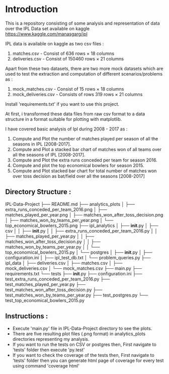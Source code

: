 # Introduction

This is a repository consisting of some analysis and representation of data over the IPL Data set available on kaggle https://www.kaggle.com/manasgarg/ipl 

IPL data is available on kaggle as two csv files :
1. matches.csv - Consist of 636 rows × 18 columns
2. deliveries.csv - Consist of 150460 rows × 21 columns

Apart from these two datasets, there are two more mock datasets which are used to test the extraction and computation of different scenarios/problems as :
1. mock_matches.csv - Consist of 15 rows × 18 columns
2. mock_deliveries.csv - Consists of rows 319 rows × 21 columns

Install 'requirements.txt' if you want to use this project.

At first, i transformed these data files from raw csv format to a data structure in a format suitable for plotting with matplotlib.

I have covered basic analysis of Ipl during 2008 - 2017 as :

1. Compute and Plot the number of matches played per season of all the seasons in IPL [2008-2017].
2. Compute and Plot a stacked bar chart of matches won of all teams over all the seasons of IPL [2008-2017].
3. Compute and Plot the extra runs conceded per team for season 2016.
4. Compute and plot the top economical bowlers for season 2015.
5. Compute and Plot stacked bar chart for total number of matches won over toss decision as bat/field over all the seasons [2008-2017]

## Directory Structure :

IPL-Data-Project
├── README.md
├── analytics_plots
│   ├── extra_runs_conceded_per_team_2016.png
│   ├── matches_played_per_year.png
│   ├── matches_won_after_toss_decision.png
│   ├── matches_won_by_teams_per_year.png
│   └── top_economical_bowlers_2015.png
├── ipl_analytics
│   ├── __init__.py
│   ├── csv
│   │   ├── __init__.py
│   │   ├── extra_runs_conceded_per_team_2016.py
│   │   ├── matches_played_per_year.py
│   │   ├── matches_won_after_toss_decision.py
│   │   ├── matches_won_by_teams_per_year.py
│   │   └── top_economical_bowlers_2015.py
│   └── postgres
│       ├── __init__.py
│       ├── configuration.ini
│       ├── ipl_test_db.txt
│       └── problem_queries.py
├── ipl_data
│   ├── deliveries.csv
│   ├── matches.csv
│   ├── mock_deliveries.csv
│   └── mock_matches.csv
├── main.py
├── requirements.txt
└── tests
    ├── __init__.py
    ├── configuration.ini
    ├── test_extra_runs_conceded_per_team_2016.py
    ├── test_matches_played_per_year.py
    ├── test_matches_won_after_toss_decision.py
    ├── test_matches_won_by_teams_per_year.py
    ├── test_postgres.py
    └── test_top_economical_bowlers_2015.py

## Instructions :
- Execute 'main.py' file in IPL-Data-Project directory to see the plots.
- There are five resulting plot files (.png format) in analytics_plots directories representing my analysis.
- If you want to run the tests on CSV or postgres then, First navigate to 'tests' folder then execute 'py.test'
- If you want to check the coverage of the tests then, First navigate to 'tests' folder then you can generate html page of coverage for every test using command 'coverage html' 